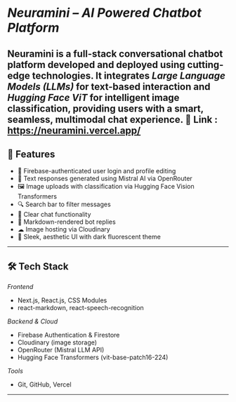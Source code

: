 
# *Neuramini – AI Powered Chatbot Platform*

Neuramini is a full-stack conversational chatbot platform developed and deployed using cutting-edge technologies. It integrates *Large Language Models (LLMs)* for text-based interaction and *Hugging Face ViT* for intelligent image classification, providing users with a smart, seamless, multimodal chat experience.
🔗 Link : https://neuramini.vercel.app/
---

## 🚀 Features

- 🔐 Firebase-authenticated user login and profile editing  
- 💬 Text responses generated using Mistral AI via OpenRouter  
- 🖼 Image uploads with classification via Hugging Face Vision Transformers   
- 🔍 Search bar to filter messages  
- 🧹 Clear chat functionality  
- 📝 Markdown-rendered bot replies  
- ☁ Image hosting via Cloudinary  
- 🎨 Sleek, aesthetic UI with dark fluorescent theme  

---

## 🛠 Tech Stack

*Frontend*  
- Next.js, React.js, CSS Modules  
- react-markdown, react-speech-recognition  

*Backend & Cloud*  
- Firebase Authentication & Firestore  
- Cloudinary (image storage)  
- OpenRouter (Mistral LLM API)  
- Hugging Face Transformers (vit-base-patch16-224)  

*Tools*  
- Git, GitHub, Vercel  

---
